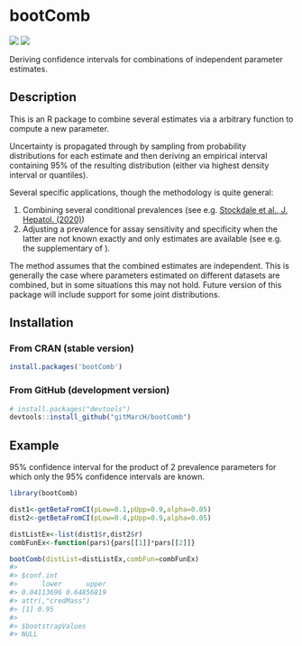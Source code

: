 # bootComb

[![](https://cranlogs.r-pkg.org/badges/bootComb)](https://CRAN.R-project.org/package=bootComb)
[![](https://cranlogs.r-pkg.org/badges/grand-total/bootComb)](https://CRAN.R-project.org/package=bootComb)

Deriving confidence intervals for combinations of independent parameter estimates.

## Description

This is an R package to combine several estimates via a arbitrary function to compute a new parameter.

Uncertainty is propagated through by sampling from probability distributions for each estimate and then deriving an empirical interval containing 95% of the resulting distribution (either via highest density interval or quantiles).

Several specific applications, though the methodology is quite general:
1. Combining several conditional prevalences (see e.g. [Stockdale et al., J. Hepatol. (2020)](https://doi.org/10.1016/j.jhep.2020.04.008))
2. Adjusting a prevalence for assay sensitivity and specificity when
   the latter are not known exactly and only estimates are available
   (see e.g. the supplementary of []()).

The method assumes that the combined estimates are independent. This is generally the case where parameters estimated on different datasets are combined, but in some situations this may not hold. Future version of this package will include support for some joint distributions.

## Installation

### From CRAN (stable version)

``` r
install.packages('bootComb')
```

### From GitHub (development version)

``` r
# install.packages("devtools")
devtools::install_github("gitMarcH/bootComb")
```

## Example

95% confidence interval for the product of 2 prevalence parameters for which only the 95% confidence intervals are known.

``` r
library(bootComb)

dist1<-getBetaFromCI(pLow=0.1,pUpp=0.9,alpha=0.05)
dist2<-getBetaFromCI(pLow=0.4,pUpp=0.9,alpha=0.05)

distListEx<-list(dist1$r,dist2$r)
combFunEx<-function(pars){pars[[1]]*pars[[2]]}

bootComb(distList=distListEx,combFun=combFunEx)
#> 
#> $conf.int
#>      lower      upper 
#> 0.04113696 0.64856819 
#> attr(,"credMass")
#> [1] 0.95
#> 
#> $bootstrapValues
#> NULL
```
